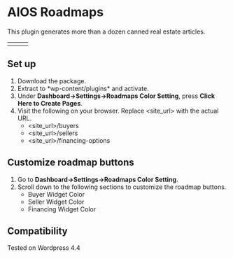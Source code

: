# AIOS Roadmaps

This plugin generates more than a dozen canned real estate articles.

<table>
	<tr>
		<td>
			<a href="http://gitlab.thedesignpeople.net/Plugins/aios-roadmaps/uploads/91d0fd01fab60f00ae1c8a07bbb04dab/Screenshot_1.jpg" target="_blank">
				<img src="http://gitlab.thedesignpeople.net/Plugins/aios-roadmaps/uploads/91d0fd01fab60f00ae1c8a07bbb04dab/Screenshot_1.jpg" alt=""/>
			</a>
		</td>
		<td>
			<a href="http://gitlab.thedesignpeople.net/Plugins/aios-roadmaps/uploads/3e5c2f15d5f83fa39bbde2a1d31c4b74/Screenshot_2.jpg" target="_blank">
				<img src="http://gitlab.thedesignpeople.net/Plugins/aios-roadmaps/uploads/3e5c2f15d5f83fa39bbde2a1d31c4b74/Screenshot_2.jpg" alt=""/>
			</a>
		</td>
		<td>
			<a href="http://gitlab.thedesignpeople.net/Plugins/aios-roadmaps/uploads/89ded1b1ee7749944edb0aac70cccf40/Screenshot_3.jpg" target="_blank">
				<img src="http://gitlab.thedesignpeople.net/Plugins/aios-roadmaps/uploads/89ded1b1ee7749944edb0aac70cccf40/Screenshot_3.jpg" alt=""/>
			</a>
		</td>
	</tr>
</table>

## Set up

<ol>
<li>Download the package.
<li>Extract to *wp-content/plugins* and activate.
<li>Under <b>Dashboard->Settings->Roadmaps Color Setting</b>, press <b>Click Here to Create Pages</b>.
<li>Visit the following on your browser. Replace &lt;site_url&gt; with the actual URL.
<ul>
<li>&lt;site_url&gt;/buyers</li>
<li>&lt;site_url&gt;/sellers</li>
<li>&lt;site_url&gt;/financing-options</li>
</ul>
</li>
</ol>

## Customize roadmap buttons
<ol>
<li>Go to <b>Dashboard->Settings->Roadmaps Color Setting</b>.</li>
<li>Scroll down to the following sections to customize the roadmap buttons.
<ul>
<li>Buyer Widget Color</li>
<li>Seller Widget Color</li>
<li>Financing Widget Color</li>
</li>
</ol>

## Compatibility

Tested on Wordpress 4.4